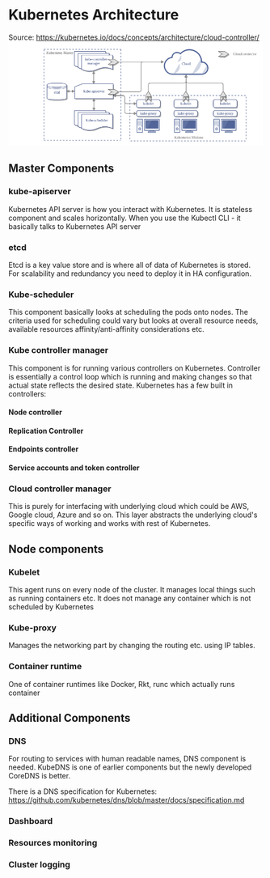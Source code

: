 # Kubernetes Architecture

Source: https://kubernetes.io/docs/concepts/architecture/cloud-controller/
![](./static/pre-ccm-arch.png)

## Master Components

### kube-apiserver

Kubernetes API server is how you interact with Kubernetes. It is stateless component and scales horizontally. When you use the Kubectl CLI - it basically talks to Kubernetes API server

### etcd

Etcd is a key value store  and is where all of data of Kubernetes is stored. For scalability and redundancy you need to deploy it in HA configuration. 

### Kube-scheduler 

This component basically looks at scheduling the pods onto nodes. The criteria used for scheduling could vary but looks at overall resource needs, available resources affinity/anti-affinity considerations etc.

### Kube controller manager

This component is for running various controllers on Kubernetes. Controller is essentially a control loop which is running and making changes so that actual state reflects the desired state. Kubernetes has a few built in controllers:

#### Node controller

#### Replication Controller

#### Endpoints controller 

#### Service accounts and token controller

### Cloud controller manager

This is purely for interfacing with underlying cloud which could be AWS, Google cloud, Azure and so on. This layer abstracts the underlying cloud's specific ways of working and works with rest of Kubernetes.

## Node components

### Kubelet

This agent runs on every node of the cluster. It manages local things such as running containers etc. It does not manage any container which is not scheduled by Kubernetes

### Kube-proxy

Manages the networking part by changing the routing etc. using IP tables.

### Container runtime

One of container runtimes like Docker, Rkt, runc which actually runs container

## Additional Components

### DNS

For routing to services with human readable names, DNS component is needed. KubeDNS is one of earlier components but the newly developed CoreDNS is better. 

There is a DNS specification for Kubernetes: https://github.com/kubernetes/dns/blob/master/docs/specification.md 


### Dashboard

### Resources monitoring

### Cluster logging

